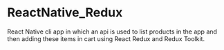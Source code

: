 # ReactNative_Redux
React Native cli app in which an api is used to list products in the app and then adding these items in cart using React Redux and Redux Toolkit.
